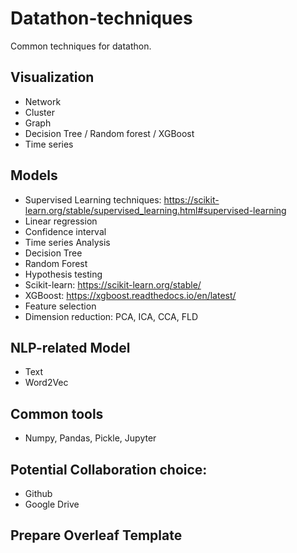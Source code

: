 # Datathon-techniques
Common techniques for datathon.


## Visualization

- Network
- Cluster
- Graph
- Decision Tree / Random forest / XGBoost
- Time series


## Models

- Supervised Learning techniques: https://scikit-learn.org/stable/supervised_learning.html#supervised-learning
- Linear regression
- Confidence interval
- Time series Analysis
- Decision Tree
- Random Forest
- Hypothesis testing
- Scikit-learn: https://scikit-learn.org/stable/
- XGBoost: https://xgboost.readthedocs.io/en/latest/
- Feature selection
- Dimension reduction: PCA, ICA, CCA, FLD



## NLP-related Model

- Text
- Word2Vec

## Common tools

- Numpy, Pandas, Pickle, Jupyter

## Potential Collaboration choice:

- Github
- Google Drive

## Prepare Overleaf Template



